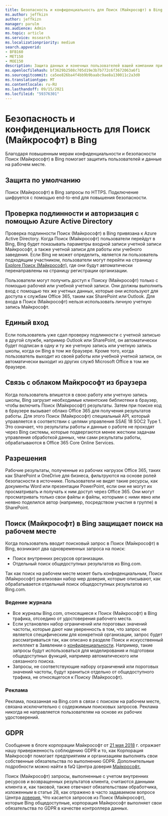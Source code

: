 ```yaml
---
title: Безопасность и конфиденциальность для Поиск (Майкрософт) в Bing
ms.author: jeffkizn
author: jeffkizn
manager: parulm
ms.audience: Admin
ms.topic: article
ms.service: mssearch
ms.localizationpriority: medium
search.appverid:
- BFB160
- MET150
- MOE150
description: Защита данных и конечных пользователей вашей компании при предоставлении сведений уполномоченным пользователям с Поиск (Майкрософт) в Bing
ms.openlocfilehash: bf3629b2508c705d19e3b7b772c6f3672063a6f1
ms.sourcegitcommit: ca5ee826ba4f4bb9b9baabc9ae8a130011c2a3d0
ms.translationtype: MT
ms.contentlocale: ru-RU
ms.lasthandoff: 09/15/2021
ms.locfileid: "59376301"
---
```

# <a name="security-and-privacy-for-microsoft-search-in-bing"></a>Безопасность и конфиденциальность для Поиск (Майкрософт) в Bing

Благодаря повышенным мерам конфиденциальности и безопасности Поиск (Майкрософт) в Bing помогает защитить пользователей и данные на рабочем месте.

## <a name="secure-by-default"></a>Защита по умолчанию

Поиск (Майкрософт) в Bing запросы по HTTPS. Подключение шифруется с помощью end-to-end для повышения безопасности.
  
## <a name="authentication-and-authorization-with-azure-active-directory"></a>Проверка подлинности и авторизация с помощью Azure Active Directory

Проверка подлинности Поиск (Майкрософт) в Bing привязана к Azure Active Directory. Когда Поиск (Майкрософт) пользователи перейдут в Bing, Bing будет показывать параметры входной записи учетной записи Майкрософт, а также учетной записи для работы или учебного заведения. Если Bing не может определить, является ли пользователь подходящим участником, пользователи могут перейти на страницу [Explore Поиск (Майкрософт),](https://www.bing.com/business/explore) где они будут автоматически перенаправлены на страницу регистрации организации.

Пользователи могут получить доступ к Поиску (Майкрософт) только с помощью рабочей или учебной учетной записи. Они должны выполнить вход с помощью тех же учетных данных, которые они используют для доступа к службам Office 365, таким как SharePoint или Outlook. Для входа в Поиск (Майкрософт) нельзя использовать личную учетную запись Майкрософт.

## <a name="single-sign-on"></a>Единый вход

Если пользователь уже сдал проверку подлинности с учетной записью в другой службе, например Outlook или SharePoint, он автоматически будет подписан в одну и ту же учетную запись или учетную запись школы, когда он Bing в том же браузере. Кроме того, когда пользователь выходит из своей работы или учебной учетной записи, он автоматически выходит из других служб Microsoft Office в том же браузере.
  
## <a name="communicates-with-the-microsoft-cloud-from-the-browser"></a>Связь с облаком Майкрософт из браузера

Когда пользователь впишется в свою работу или учетную запись школы, Bing загрузит необходимые клиентские библиотеки в браузер, чтобы включить Поиск (Майкрософт) результаты. Затем при поиске код в браузере вызывает облако Office 365 для получения результатов работы. Для этого Поиск (Майкрософт) специальный API, который управляется в соответствии с целями управления SSAE 18 SOC2 Type 1. Это означает, что результаты работы и данные о работе не проходят через Bing системы, которые подвергаются менее жестким задачам управления обработкой данных, чем сами результаты работы, обрабатываются в Office 365 Core Online Services.
  
## <a name="permissions"></a>Разрешения

Рабочие результаты, полученные из рабочих нагрузок Office 365, таких как SharePoint и OneDrive для бизнеса, фильтруются на основе ролей безопасности в источнике. Пользователи не видят такие ресурсы, как документы Word или презентации PowerPoint, если они не могут их просматривать и получать к ним доступ через Office 365. Они могут просматривать только свои файлы и файлы, которыми с ними явно или неявно поделился автор (например, посредством участия в группе) в SharePoint.

## <a name="microsoft-search-in-bing-protects-workplace-searches"></a>Поиск (Майкрософт) в Bing защищает поиск на рабочем месте

Когда пользователь вводит поисковый запрос в Поиск (Майкрософт) в Bing, возникают два одновременных запроса на поиск:

- Поиск внутренних ресурсов организации.
- Отдельный поиск общедоступных результатов из Bing.com.

Так как поиск на рабочем месте может быть конфиденциальным, Поиск (Майкрософт) реализован набор мер доверия, которые описывают, как обрабатывается отдельный поиск общедоступных результатов из Bing.com.

### <a name="logging"></a>Ведение журнала

- Все журналы Bing.com, относящиеся к Поиск (Майкрософт) в Bing трафика, отсоедино от удостоверения рабочего места.
- Если установлен набор ограничений или пороговых значений частоты, которые дают нам уверенность в том, что запрос не является специфическим для конкретной организации, запрос будет рассматриваться так, как описано в разделе Поиск и искусственный интеллект в Заявлении о [конфиденциальности](https://privacy.microsoft.com/privacystatement). Например, такие запросы будут использоваться для моделирования и подготовки общедоступных функций, например автоматического или связанного поиска.
- Запросы, не соответствующие набору ограничений или пороговых значений частоты, будут храниться отдельно от общедоступного трафика, не относящегося к Поиску (Майкрософт).

### <a name="advertising"></a>Реклама

Реклама, показанная на Bing.com в связи с поиском на рабочем месте, связана исключительно с содержимым поисковых запросов. Реклама никогда не направляется пользователям на основе их рабочих удостоверений.

## <a name="gdpr"></a>GDPR

Сообщение в блоге корпорации Майкрософт от [21 мая 2018](https://blogs.microsoft.com/on-the-issues/2018/05/21/microsofts-commitment-to-gdpr-privacy-and-putting-customers-in-control-of-their-own-data/) г. отражает нашу приверженность соблюдению GDPR и то, как Корпорация Майкрософт помогает предприятиям и организациям выполнять свои собственные обязательства по выполнению GDPR. Дополнительные подробности можно найти в faQ Центра доверия [Майкрософт.](https://www.microsoft.com/trustcenter/privacy/gdpr/gdpr-faqs)

Поиск (Майкрософт) запросы, выполненные с учетом внутренних ресурсов и возвращенных результатов клиента, считаются данными клиента и, как таковой, также отвечают обязательствам обработчика, изложенным в статье 28, как отражено в часто задаваемом вопросе Центра [доверия.](https://www.microsoft.com/trustcenter/privacy/gdpr/gdpr-faqs) Что касается запросов из Поиск (Майкрософт), которые Bing общедоступные, корпорация Майкрософт выполняет свои обязательства по GDPR в качестве контроллера данных.
